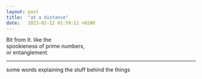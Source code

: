```yaml
---
layout: post
title:  "at a distance"
date:   2023-02-12 01:59:11 +0200
---
```


Bit from It. like the  
spookieness of prime numbers,  
or entanglement.

<!-- read more... -->

---

some words explaining the stuff behind the things
